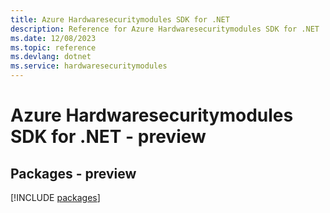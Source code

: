 ```yaml
---
title: Azure Hardwaresecuritymodules SDK for .NET
description: Reference for Azure Hardwaresecuritymodules SDK for .NET
ms.date: 12/08/2023
ms.topic: reference
ms.devlang: dotnet
ms.service: hardwaresecuritymodules
---
```

# Azure Hardwaresecuritymodules SDK for .NET - preview
## Packages - preview
[!INCLUDE [packages](hardwaresecuritymodules-index.md)]